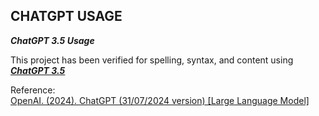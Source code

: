 ## CHATGPT USAGE

**_ChatGPT 3.5 Usage_**

This project has been verified for spelling, syntax, and content using [**_ChatGPT 3.5_**](https://chat.openai.com/chat)  

Reference:  
[OpenAI. (2024). ChatGPT (31/07/2024 version) \[Large Language Model\]](https://chat.openai.com/chat)